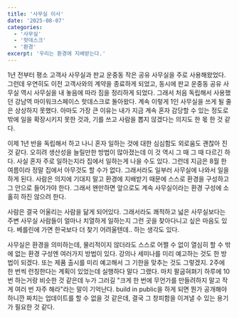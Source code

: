 ```yaml
---
title: '사무실 이사'
date: '2025-08-07'
categories:
  - '사무실'
  - '핫데스크'
  - '환경'
excerpt: '우리는 환경에 지배받는다.'
---
```

1년 전부터 평소 고객사 사무실과 판교 운중동 작은 공유 사무실을 주로 사용해왔었다. 그런데 우연히도 이전 고객사와의 계약을 종료하게 되었고, 동시에 판교 운중동 공유 사무실 역시 사무실을 내 놓음에 따라 짐을 정리하게 되었다. 그래서 처음 독립해서 사용했던 강남역 마이워크스페이스 핫데스크로 돌아왔다. 계속 이렇게 1인 사무실을 쓰게 될 줄은 상상하지 못했다. 아마도 가장 큰 이유는 내가 지금 계속 혼자 감당할 수 있는 정도로밖에 일을 확장시키지 못한 것과, 기를 쓰고 사람을 뽑지 않겠다는 의지도 한 몫 한 것 같다. 

이제 1년 반을 독립해서 하고 나니 혼자 일하는 것에 대한 심심함도 외로움도 괜찮아 진 것 같다. 오히려 생산성을 늘릴만한 방법이 많아졌는데 이 것 역시 그 때 그 때 다르긴 하다.
사실 혼자 주로 일하는지라 집에서 일하는게 나을 수도 있다. 그런데 지금은 8월 한 여름이라 정말 집에서 아무것도 할 수가 없다. 그래서라도 일부러 사무실에 나와서 일을 하게 된다. 사람은 의지에 기대지 말고 환경에 지배받기 때문에 스스로 환경을 구성하고 그 안으로 들어가야 한다. 그래서 왠만하면 앞으로도 계속 사무실이라는 환경 구성에 소홀히 하진 않으려 한다. 

사람은 결국 어울리는 사람을 닮게 되어있다. 그래서라도 쾌적하고 넓은 사무실보다는 주변 사무실 사람들이 얼마나 치열하게 일하는지 그런 곳을 찾아다니고 싶은 마음도 있다. 베를린에 가면 한국보다 더 찾기 어려울텐데.. 하는 생각도 있다.

사무실은 환경을 의미하는데, 물리적이지 않더라도 스스로 어쩔 수 없이 열심히 할 수 밖에 없는 환경 구성엔 여러가지 방법이 있다. 강의나 세미나를 미리 예고하는 것도 한 방법이 되겠다. 또는 제품 출시를 미리 예고해서 그 기한을 맞추는 것도 그렇겠지. 2주에 한 번씩 런칭한다는 계획이 있었는데 실행하다 말다 그랬다. 마치 팔굽혀펴기 하루에 10번 하는거랑 비슷한 것 같은데 누가 그러길 "크게 한 번에 무언가를 만들려하지 말고 작게 여러 번 자주 해라"라는 말이 기억난다. build in public을 하게 되면 뭔가 공개해야하니깐 짜치는 업데이트를 할 수 없을 것 같은데, 결국 그 창피함을 이겨낼 수 있는 용기가 필요한 것 같다. 
